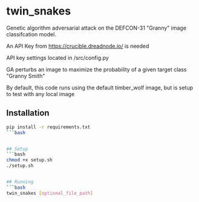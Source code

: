 # twin_snakes

Genetic algorithm adversarial attack on the DEFCON-31 "Granny" image classifcation model.

An API Key from https://crucible.dreadnode.io/ is needed 

API key settings located in /src/config.py

GA perturbs an image to maximize the probability of a given target class "Granny Smith"

By default, this code runs using the default timber_wolf image, but is setup to test with any local image

## Installation

```bash
pip install -r requirements.txt
```bash


## Setup
```bash
chmod +x setup.sh
./setup.sh


## Running
```bash
twin_snakes [optional_file_path]